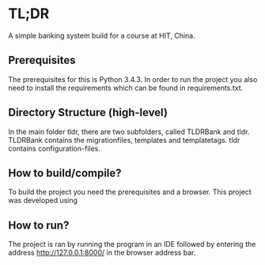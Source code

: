 # TL;DR
A simple banking system build for a course at HIT, China.

## Prerequisites
The prerequisites for this is Python 3.4.3. In order to run the project you also need to install the requirements which can be found in requirements.txt.

## Directory Structure (high-level)
In the main folder tldr, there are two subfolders, called TLDRBank and tldr. TLDRBank contains the migrationfiles, templates and templatetags. tldr contains configuration-files.

## How to build/compile?
To build the project you need the prerequisites and a browser. This project was developed using

## How to run?
The project is ran by running the program in an IDE followed by entering the address http://127.0.0.1:8000/ in the browser address bar.
